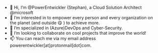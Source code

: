 - 👋 Hi, I’m @PowerEntwickler (Stephan), a Cloud Solution Architect @microsoft
- 👀 I’m interested in to empower every person and every organization on the planet (and outside 😋 ) to achieve more.
- 🌱 I’m specialized in (Azure)DevOps and Cyber-Security.
- 💞️ I’m looking to collaborate on cool projects that improve the world!
- 📫 You can reach me via my email address powerentwickler[at]protonmail[dot]com.

<!---
PowerEntwickler/PowerEntwickler is a ✨ special ✨ repository because its `README.md` (this file) appears on your GitHub profile.
You can click the Preview link to take a look at your changes.
--->
